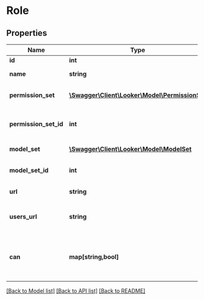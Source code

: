 # Role

## Properties
Name | Type | Description | Notes
------------ | ------------- | ------------- | -------------
**id** | **int** | Unique Id | [optional] 
**name** | **string** | Name of Role | [optional] 
**permission_set** | [**\Swagger\Client\Looker\Model\PermissionSet**](PermissionSet.md) | (Read only) Permission set | [optional] 
**permission_set_id** | **int** | (Write-Only) Id of permission set | [optional] 
**model_set** | [**\Swagger\Client\Looker\Model\ModelSet**](ModelSet.md) | (Read only) Model set | [optional] 
**model_set_id** | **int** | (Write-Only) Id of model set | [optional] 
**url** | **string** | Link to get this item | [optional] 
**users_url** | **string** | Link to get list of users with this role | [optional] 
**can** | **map[string,bool]** | Operations the current user is able to perform on this object | [optional] 

[[Back to Model list]](../README.md#documentation-for-models) [[Back to API list]](../README.md#documentation-for-api-endpoints) [[Back to README]](../README.md)


